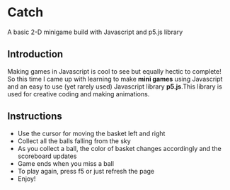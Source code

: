 # Catch
A basic 2-D minigame build with Javascript and p5.js library
## Introduction
Making games in Javascript is cool to see but equally hectic to complete! So this time I came up with learning to make **mini games** using Javascript and an easy to use (yet rarely used) Javascript library **p5.js**.This library is used for creative coding and making animations.
## Instructions
* Use the cursor for moving the basket left and right
* Collect all the balls falling from the sky
* As you collect a ball, the color of basket changes accordingly and the scoreboard updates
* Game ends when you miss a ball
* To play again, press f5 or just refresh the page
* Enjoy!
